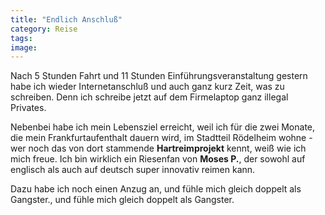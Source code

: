 ```yaml
---
title: "Endlich Anschluß"
category: Reise
tags: 
image: 
---
```


Nach 5 Stunden Fahrt und 11 Stunden Einführungsveranstaltung gestern habe ich wieder Internetanschluß und auch ganz kurz Zeit, was zu schreiben. Denn ich schreibe jetzt auf dem Firmelaptop ganz illegal Privates.  

  

Nebenbei habe ich mein Lebensziel erreicht, weil ich für die zwei Monate, die mein Frankfurtaufenthalt dauern wird, im Stadtteil Rödelheim wohne - wer noch das von dort stammende **Hartreimprojekt** kennt, weiß wie ich mich freue. Ich bin wirklich ein Riesenfan von **Moses P.**, der sowohl auf englisch als auch auf deutsch super innovativ reimen kann.  

  

Dazu habe ich noch einen Anzug an, und fühle mich gleich doppelt als Gangster., und fühle mich gleich doppelt als Gangster.